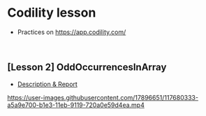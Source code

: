 <!-- --- -->
<!--  title: 'Codility lesson' -->
<!-- --- -->

# **Codility lesson**

* Practices on https://app.codility.com/

<br>

## **[Lesson 2] OddOccurrencesInArray**

- [Description & Report](Lesson2_OddOccurrencesInArray/OddOccurrencesInArray_Report.pdf)

https://user-images.githubusercontent.com/17896651/117680333-a5a9e700-b1e3-11eb-9119-720a0e59d4ea.mp4

<!-- - Screen recording during test

&nbsp;&nbsp;&nbsp;&nbsp;&nbsp;&nbsp;&nbsp;
https://user-images.githubusercontent.com/17896651/117680333-a5a9e700-b1e3-11eb-9119-720a0e59d4ea.mp4 -->